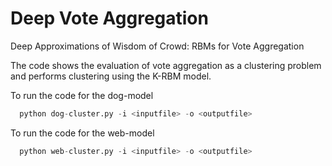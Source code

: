 Deep Vote Aggregation
=====================
Deep Approximations of Wisdom of Crowd: RBMs for Vote Aggregation

The code shows the evaluation of vote aggregation as a clustering problem and performs clustering using the K-RBM model.

To run the code for the dog-model
``` python
  python dog-cluster.py -i <inputfile> -o <outputfile>
```

To run the code for the web-model
``` python
  python web-cluster.py -i <inputfile> -o <outputfile>
```
